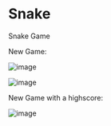 # Snake
Snake Game

New Game:


![image](https://github.com/Blurr99/Snake/assets/116642733/b77b393f-5058-45bb-b435-bf96cc97afb0)



![image](https://github.com/Blurr99/Snake/assets/116642733/cb9a2265-2986-45cf-ab67-8c22b6c55765)



New Game with a highscore:


![image](https://github.com/Blurr99/Snake/assets/116642733/c7767b7c-5e9d-4b5d-beed-4b0be25d8985)

